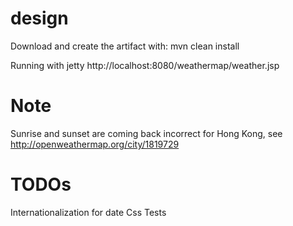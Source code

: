 # design
Download and create the artifact with:
mvn clean install

Running with jetty  http://localhost:8080/weathermap/weather.jsp

# Note
Sunrise and sunset are coming back incorrect for Hong Kong, see http://openweathermap.org/city/1819729


# TODOs
Internationalization for date
Css
Tests


